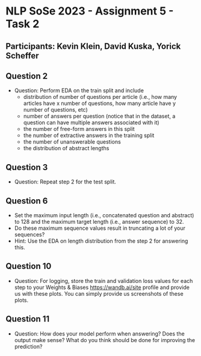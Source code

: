 # NLP SoSe 2023 - Assignment 5 - Task 2

## Participants: Kevin Klein, David Kuska, Yorick Scheffer

## Question 2

- Question: Perform EDA on the train split and include
  - distribution of number of questions per article (i.e., how many articles have x number of questions, how many article have y number of questions, etc)
  - number of answers per question (notice that in the dataset, a question can have multiple answers associated with it)
  - the number of free-form answers in this split
  - the number of extractive answers in the training split
  - the number of unanswerable questions
  - the distribution of abstract lengths

## Question 3

- Question: Repeat step 2 for the test split.

## Question 6

- Set the maximum input length (i.e., concatenated question and abstract) to 128 and the maximum target length (i.e., answer sequence) to 32.  
- Do these maximum sequence values result in truncating a lot of your sequences?
- Hint: Use the EDA on length distribution from the step 2 for answering this.

## Question 10

- Question: For logging, store the train and validation loss values for each step to your Weights & Biases https://wandb.ai/site profile and provide us with these plots. You can simply provide us screenshots of these plots.

## Question 11

- Question: How does your model perform when answering? Does the output make sense? What do you think should be done for improving the prediction?